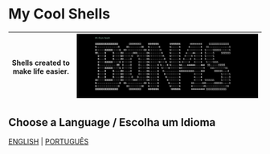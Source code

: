 # My Cool Shells

| Shells created to make life easier. | ![BON4S!_IMAGE](screenshots/screenshot-BON4S.gif) |
|-|-|

## Choose a Language / Escolha um Idioma

[ENGLISH](readme.en.md) | [PORTUGUÊS](readme.pt-BR.md)
